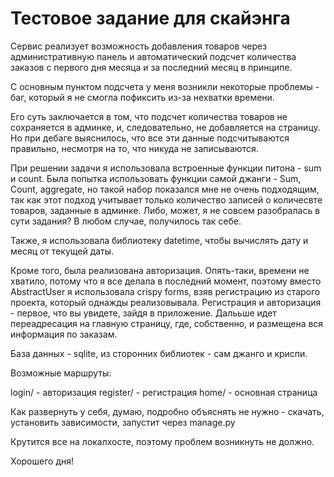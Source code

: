 <h1>Тестовое задание для скайэнга</h1>

Сервис реализует возможность добавления товаров через административную панель и автоматический подсчет количества заказов с первого дня месяца и за последний месяц в принципе.

С основным пунктом подсчета у меня возникли некоторые проблемы - баг, который я не смогла пофиксить из-за нехватки времени.

Его суть заключается в том, что подсчет количества товаров не сохраняется в админке, и, следовательно, не добавляется на страницу. Но при дебаге выяснилось, что все эти данные подсчитываются правильно, несмотря на то, что никуда не записываются.

При решении задачи я использовала встроенные функции питона - sum и count. Была попытка использовать функции самой джанги - Sum, Count, aggregate, но такой набор показался мне не очень подходящим, так как этот подход учитывает только количество
записей о количесвте товаров, заданные в админке. Либо, может, я не совсем разобралась в сути задания? В любом случае, получилось так себе.

Также, я использовала библиотеку datetime, чтобы вычислять дату и месяц от текущей даты.

Кроме того, была реализована авторизация. Опять-таки, времени не хватило, потому что я все делала в последний момент, поэтому вместо AbstractUser я использовала crispy forms, взяв регистрацию из старого проекта, который однажды
реализовывала. Регистрация и авторизация - первое, что вы увидете, зайдя в приложение. Далььше идет переадресация на главную страницу, где, собственно, и размещена вся информация по заказам.

База данных - sqlite, из сторонних библиотек - сам джанго и криспи. 

Возможные маршруты: 

login/ - авторизация
register/ - регистрация
home/ - основная страница

Как развернуть у себя, думаю, подробно объяснять не нужно - скачать, установить зависимости, запустит через manage.py 

Крутится все на локалхосте, поэтому проблем возникнуть не должно. 

Хорошего дня!

